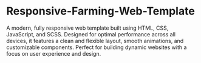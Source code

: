 # Responsive-Farming-Web-Template
A modern, fully responsive web template built using HTML, CSS, JavaScript, and SCSS. Designed for optimal performance across all devices, it features a clean and flexible layout, smooth animations, and customizable components. Perfect for building dynamic websites with a focus on user experience and design.
